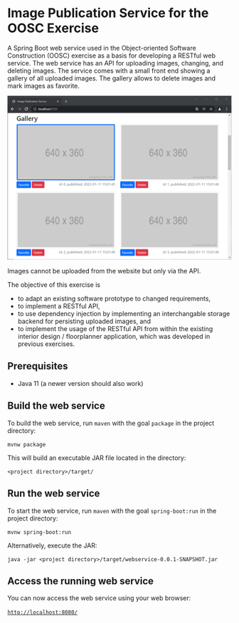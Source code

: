 # Image Publication Service for the OOSC Exercise

A Spring Boot web service used in the Object-oriented Software Construction (OOSC) exercise as a basis for developing a RESTful web service. The web service has an API for uploading images, changing, and deleting images. The service comes with a small front end showing a gallery of all uploaded images. The gallery allows to delete images and mark images as favorite.

![](documentation/website-screenshot.png)

Images cannot be uploaded from the website but only via the API. 

The objective of this exercise is 
- to adapt an existing software prototype to changed requirements,
- to implement a RESTful API,
- to use dependency injection by implementing an interchangable storage backend for persisting uploaded images, and
- to implement the usage of the RESTful API from within the existing interior design / floorplanner application, which was developed in previous exercises.

## Prerequisites

- Java 11 (a newer version should also work)

## Build the web service

To build the web service, run `maven` with the goal `package` in the project directory: 

```
mvnw package
```

This will build an executable JAR file located in the directory:

```
<project directory>/target/
```

## Run the web service

To start the web service, run `maven` with the goal `spring-boot:run` in the project directory:

```
mvnw spring-boot:run
```

Alternatively, execute the JAR:

```
java -jar <project directory>/target/webservice-0.0.1-SNAPSHOT.jar
```

## Access the running web service

You can now access the web service using your web browser:

[`http://localhost:8080/`](http://localhost:8080/)
